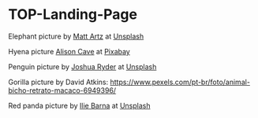 # TOP-Landing-Page

Elephant picture by <a href="https://unsplash.com/pt-br/@mattartz?utm_content=creditCopyText&utm_medium=referral&utm_source=unsplash">Matt Artz</a> at <a href="https://unsplash.com/pt-br/fotografias/elefante-marrom-ao-lado-de-folhas-verdes-kjXw0IENAeU?utm_content=creditCopyText&utm_medium=referral&utm_source=unsplash">Unsplash</a>

Hyena picture <a href="https://pixabay.com/pt/users/alicave-7373006/?utm_source=link-attribution&utm_medium=referral&utm_campaign=image&utm_content=3474798">Alison Cave</a> at <a href="https://pixabay.com/pt//?utm_source=link-attribution&utm_medium=referral&utm_campaign=image&utm_content=3474798">Pixabay</a>

Penguin picture by <a href="https://unsplash.com/pt-br/@photos_by_ryder?utm_content=creditCopyText&utm_medium=referral&utm_source=unsplash">Joshua Ryder</a> at <a href="https://unsplash.com/pt-br/fotografias/pinguim-branco-e-preto-na-agua-aRD43BMqAp8?utm_content=creditCopyText&utm_medium=referral&utm_source=unsplash">Unsplash</a>

Gorilla picture by David Atkins: https://www.pexels.com/pt-br/foto/animal-bicho-retrato-macaco-6949396/

Red panda picture by <a href="https://unsplash.com/pt-br/@mechaowlstudios?utm_content=creditCopyText&utm_medium=referral&utm_source=unsplash">Ilie Barna</a> at <a href="https://unsplash.com/pt-br/fotografias/um-panda-vermelho-que-senta-se-sobre-um-registro-MnaaInjchKk?utm_content=creditCopyText&utm_medium=referral&utm_source=unsplash">Unsplash</a>
      
      
      